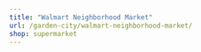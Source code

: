 ```yaml
---
title: "Walmart Neighborhood Market"
url: /garden-city/walmart-neighborhood-market/
shop: supermarket
---
```

